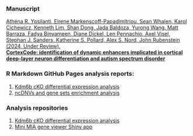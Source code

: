 ### Manuscript

[Athéna R. Ypsilanti, Eirene Markenscoff-Papadimitriou, Sean Whalen, Karol Cichewicz, Kenneth Lim, Shan Dong, Jada Baldoza, Yurong Wang, Matt Barraza, Fadya Binyameen, Diane Dickel, Len Pennachio, Axel Visel, Stephan J. Sanders, Katherine S. Pollard, Alex S. Nord, John Rubenstein (2024, Under Review).   
 **CortexCode: identification of dynamic enhancers implicated in cortical deep-layer neuron differentiation and autism spectrum disorder**](https://link_address)


### R Markdown GitHub Pages analysis reports:

1. [Kdm6b cKO differential expression analysis](https://nordneurogenomicslab.github.io/Kdm6b_DE/)     
2. [ncDNVs and gene sets enrichment analysis](https://nordlab.shinyapps.io/Enrichment_analysis/) 

### Analysis repositories
1. [Kdm6b cKO differential expression analysis](https://github.com/NordNeurogenomicsLab/Kdm6b_DE/)    
2. [Mini MIA gene viewer Shiny app](https://github.com/NordNeurogenomicsLab/Enrichment_analysis)      


